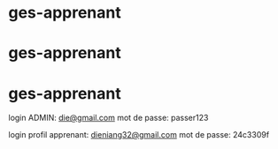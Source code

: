 # ges-apprenant
# ges-apprenant
# ges-apprenant

login ADMIN: die@gmail.com
mot de passe: passer123

login profil apprenant: dieniang32@gmail.com
mot de passe: 24c3309f
